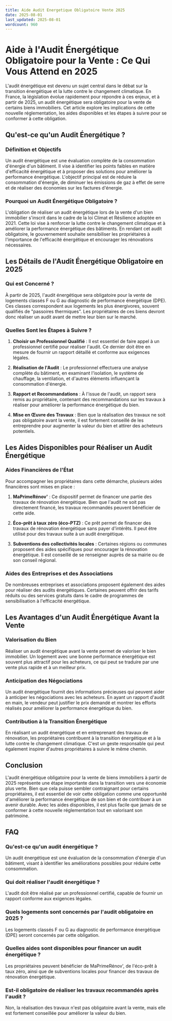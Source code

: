 ```yaml
---
title: Aide Audit Energetique Obligatoire Vente 2025
date: 2025-08-01
last_updated: 2025-08-01
wordcount: 960
---
```


# Aide à l'Audit Énergétique Obligatoire pour la Vente : Ce Qui Vous Attend en 2025

L'audit énergétique est devenu un sujet central dans le débat sur la transition énergétique et la lutte contre le changement climatique. En France, la législation évolue rapidement pour répondre à ces enjeux, et à partir de 2025, un audit énergétique sera obligatoire pour la vente de certains biens immobiliers. Cet article explore les implications de cette nouvelle réglementation, les aides disponibles et les étapes à suivre pour se conformer à cette obligation.

## Qu'est-ce qu'un Audit Énergétique ?

### Définition et Objectifs

Un audit énergétique est une évaluation complète de la consommation d'énergie d'un bâtiment. Il vise à identifier les points faibles en matière d'efficacité énergétique et à proposer des solutions pour améliorer la performance énergétique. L'objectif principal est de réduire la consommation d'énergie, de diminuer les émissions de gaz à effet de serre et de réaliser des économies sur les factures d'énergie.

### Pourquoi un Audit Énergétique Obligatoire ?

L'obligation de réaliser un audit énergétique lors de la vente d'un bien immobilier s'inscrit dans le cadre de la loi Climat et Résilience adoptée en 2021. Cette loi vise à renforcer la lutte contre le changement climatique et à améliorer la performance énergétique des bâtiments. En rendant cet audit obligatoire, le gouvernement souhaite sensibiliser les propriétaires à l'importance de l'efficacité énergétique et encourager les rénovations nécessaires.

## Les Détails de l'Audit Énergétique Obligatoire en 2025

### Qui est Concerné ?

À partir de 2025, l'audit énergétique sera obligatoire pour la vente de logements classés F ou G au diagnostic de performance énergétique (DPE). Ces classes correspondent aux logements les plus énergivores, souvent qualifiés de "passoires thermiques". Les propriétaires de ces biens devront donc réaliser un audit avant de mettre leur bien sur le marché.

### Quelles Sont les Étapes à Suivre ?

1. **Choisir un Professionnel Qualifié** : Il est essentiel de faire appel à un professionnel certifié pour réaliser l'audit. Ce dernier doit être en mesure de fournir un rapport détaillé et conforme aux exigences légales.

2. **Réalisation de l'Audit** : Le professionnel effectuera une analyse complète du bâtiment, en examinant l'isolation, le système de chauffage, la ventilation, et d'autres éléments influençant la consommation d'énergie.

3. **Rapport et Recommandations** : À l'issue de l'audit, un rapport sera remis au propriétaire, contenant des recommandations sur les travaux à réaliser pour améliorer la performance énergétique du bien.

4. **Mise en Œuvre des Travaux** : Bien que la réalisation des travaux ne soit pas obligatoire avant la vente, il est fortement conseillé de les entreprendre pour augmenter la valeur du bien et attirer des acheteurs potentiels.

## Les Aides Disponibles pour Réaliser un Audit Énergétique

### Aides Financières de l'État

Pour accompagner les propriétaires dans cette démarche, plusieurs aides financières sont mises en place :

1. **MaPrimeRénov'** : Ce dispositif permet de financer une partie des travaux de rénovation énergétique. Bien que l'audit ne soit pas directement financé, les travaux recommandés peuvent bénéficier de cette aide.

2. **Éco-prêt à taux zéro (éco-PTZ)** : Ce prêt permet de financer des travaux de rénovation énergétique sans payer d'intérêts. Il peut être utilisé pour des travaux suite à un audit énergétique.

3. **Subventions des collectivités locales** : Certaines régions ou communes proposent des aides spécifiques pour encourager la rénovation énergétique. Il est conseillé de se renseigner auprès de sa mairie ou de son conseil régional.

### Aides des Entreprises et des Associations

De nombreuses entreprises et associations proposent également des aides pour réaliser des audits énergétiques. Certaines peuvent offrir des tarifs réduits ou des services gratuits dans le cadre de programmes de sensibilisation à l'efficacité énergétique.

## Les Avantages d'un Audit Énergétique Avant la Vente

### Valorisation du Bien

Réaliser un audit énergétique avant la vente permet de valoriser le bien immobilier. Un logement avec une bonne performance énergétique est souvent plus attractif pour les acheteurs, ce qui peut se traduire par une vente plus rapide et à un meilleur prix.

### Anticipation des Négociations

Un audit énergétique fournit des informations précieuses qui peuvent aider à anticiper les négociations avec les acheteurs. En ayant un rapport d'audit en main, le vendeur peut justifier le prix demandé et montrer les efforts réalisés pour améliorer la performance énergétique du bien.

### Contribution à la Transition Énergétique

En réalisant un audit énergétique et en entreprenant des travaux de rénovation, les propriétaires contribuent à la transition énergétique et à la lutte contre le changement climatique. C'est un geste responsable qui peut également inspirer d'autres propriétaires à suivre le même chemin.

## Conclusion

L'audit énergétique obligatoire pour la vente de biens immobiliers à partir de 2025 représente une étape importante dans la transition vers une économie plus verte. Bien que cela puisse sembler contraignant pour certains propriétaires, il est essentiel de voir cette obligation comme une opportunité d'améliorer la performance énergétique de son bien et de contribuer à un avenir durable. Avec les aides disponibles, il est plus facile que jamais de se conformer à cette nouvelle réglementation tout en valorisant son patrimoine.

## FAQ

### Qu'est-ce qu'un audit énergétique ?

Un audit énergétique est une évaluation de la consommation d'énergie d'un bâtiment, visant à identifier les améliorations possibles pour réduire cette consommation.

### Qui doit réaliser l'audit énergétique ?

L'audit doit être réalisé par un professionnel certifié, capable de fournir un rapport conforme aux exigences légales.

### Quels logements sont concernés par l'audit obligatoire en 2025 ?

Les logements classés F ou G au diagnostic de performance énergétique (DPE) seront concernés par cette obligation.

### Quelles aides sont disponibles pour financer un audit énergétique ?

Les propriétaires peuvent bénéficier de MaPrimeRénov', de l'éco-prêt à taux zéro, ainsi que de subventions locales pour financer des travaux de rénovation énergétique.

### Est-il obligatoire de réaliser les travaux recommandés après l'audit ?

Non, la réalisation des travaux n'est pas obligatoire avant la vente, mais elle est fortement conseillée pour améliorer la valeur du bien.